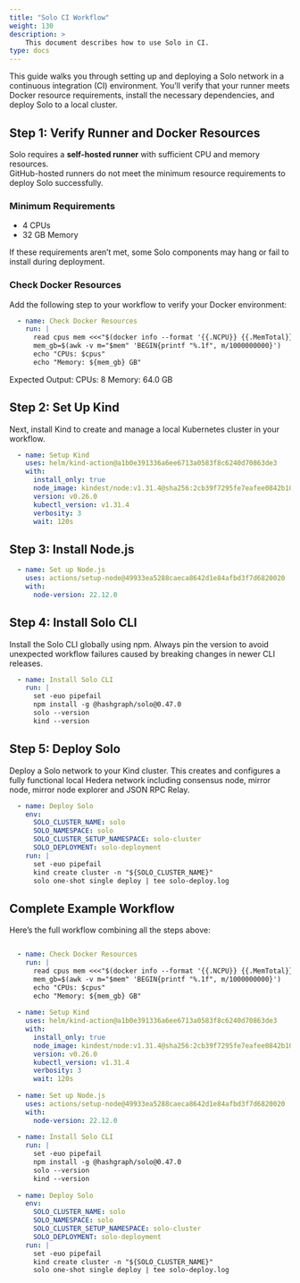 ```yaml
---
title: "Solo CI Workflow"
weight: 130
description: >
    This document describes how to use Solo in CI.
type: docs
---
```


This guide walks you through setting up and deploying a Solo network in a continuous integration (CI) environment.
You’ll verify that your runner meets Docker resource requirements, install the necessary dependencies, and deploy Solo to a local cluster.

## Step 1: Verify Runner and Docker Resources

Solo requires a **self-hosted runner** with sufficient CPU and memory resources.  
GitHub-hosted runners do not meet the minimum resource requirements to deploy Solo successfully.

### Minimum Requirements
- 4 CPUs
- 32 GB Memory

If these requirements aren’t met, some Solo components may hang or fail to install during deployment.

### Check Docker Resources

Add the following step to your workflow to verify your Docker environment:

```yaml
  - name: Check Docker Resources
    run: |
      read cpus mem <<<"$(docker info --format '{{.NCPU}} {{.MemTotal}}')"
      mem_gb=$(awk -v m="$mem" 'BEGIN{printf "%.1f", m/1000000000}')
      echo "CPUs: $cpus"
      echo "Memory: ${mem_gb} GB"
```
Expected Output:
CPUs: 8
Memory: 64.0 GB

## Step 2: Set Up Kind

Next, install Kind to create and manage a local Kubernetes cluster in your workflow.

```yaml
  - name: Setup Kind
    uses: helm/kind-action@a1b0e391336a6ee6713a0583f8c6240d70863de3
    with:
      install_only: true
      node_image: kindest/node:v1.31.4@sha256:2cb39f7295fe7eafee0842b1052a599a4fb0f8bcf3f83d96c7f4864c357c6c30
      version: v0.26.0
      kubectl_version: v1.31.4
      verbosity: 3
      wait: 120s
```

## Step 3: Install Node.js

```yaml
  - name: Set up Node.js
    uses: actions/setup-node@49933ea5288caeca8642d1e84afbd3f7d6820020
    with:
      node-version: 22.12.0
```

## Step 4: Install Solo CLI
Install the Solo CLI globally using npm.
Always pin the version to avoid unexpected workflow failures caused by breaking changes in newer CLI releases.

```yaml
  - name: Install Solo CLI
    run: |
      set -euo pipefail
      npm install -g @hashgraph/solo@0.47.0
      solo --version
      kind --version
```

## Step 5: Deploy Solo
Deploy a Solo network to your Kind cluster.
This creates and configures a fully functional local Hedera network including consensus node, mirror node, mirror node explorer and JSON RPC Relay.

```yaml
  - name: Deploy Solo
    env:
      SOLO_CLUSTER_NAME: solo
      SOLO_NAMESPACE: solo
      SOLO_CLUSTER_SETUP_NAMESPACE: solo-cluster
      SOLO_DEPLOYMENT: solo-deployment
    run: |
      set -euo pipefail
      kind create cluster -n "${SOLO_CLUSTER_NAME}"
      solo one-shot single deploy | tee solo-deploy.log
```

## Complete Example Workflow

Here’s the full workflow combining all the steps above:

```yaml

  - name: Check Docker Resources
    run: |
      read cpus mem <<<"$(docker info --format '{{.NCPU}} {{.MemTotal}}')"
      mem_gb=$(awk -v m="$mem" 'BEGIN{printf "%.1f", m/1000000000}')
      echo "CPUs: $cpus"
      echo "Memory: ${mem_gb} GB"
      
  - name: Setup Kind
    uses: helm/kind-action@a1b0e391336a6ee6713a0583f8c6240d70863de3
    with:
      install_only: true
      node_image: kindest/node:v1.31.4@sha256:2cb39f7295fe7eafee0842b1052a599a4fb0f8bcf3f83d96c7f4864c357c6c30
      version: v0.26.0
      kubectl_version: v1.31.4
      verbosity: 3
      wait: 120s
         
  - name: Set up Node.js
    uses: actions/setup-node@49933ea5288caeca8642d1e84afbd3f7d6820020
    with:
      node-version: 22.12.0
      
  - name: Install Solo CLI
    run: |
      set -euo pipefail
      npm install -g @hashgraph/solo@0.47.0
      solo --version
      kind --version
      
  - name: Deploy Solo
    env:
      SOLO_CLUSTER_NAME: solo
      SOLO_NAMESPACE: solo
      SOLO_CLUSTER_SETUP_NAMESPACE: solo-cluster
      SOLO_DEPLOYMENT: solo-deployment
    run: |
      set -euo pipefail
      kind create cluster -n "${SOLO_CLUSTER_NAME}"
      solo one-shot single deploy | tee solo-deploy.log
```


